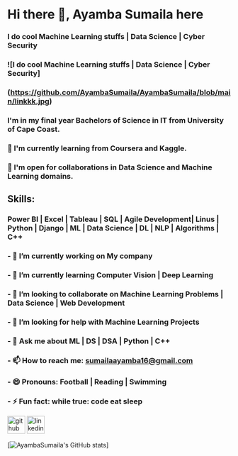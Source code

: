 # Hi there 👋, Ayamba Sumaila here
### I do cool Machine Learning stuffs | Data Science | Cyber Security

### ![I do cool Machine Learning stuffs | Data Science | Cyber Security]


### (https://github.com/AyambaSumaila/AyambaSumaila/blob/main/linkkk.jpg)

### I'm in my final year Bachelors of Science in IT from University of Cape Coast.

### 🌱  I'm currently learning from Coursera and Kaggle.
### 👯 I'm open for collaborations in Data Science and Machine Learning domains.

## Skills:
### Power BI | Excel | Tableau | SQL | Agile Development| Linus | Python | Django | ML | Data Science | DL | NLP | Algorithms | C++

### - 🔭 I’m currently working on My company 
### - 🌱 I’m currently learning Computer Vision | Deep Learning 
### - 👯 I’m looking to collaborate on Machine Learning Problems | Data Science | Web Development  
### - 🤔 I’m looking for help with Machine Learning Projects 
### - 💬 Ask me about ML | DS | DSA | Python | C++  
### - 📫 How to reach me: sumailaayamba16@gmail.com 
### - 😄 Pronouns: Football | Reading | Swimming 
### - ⚡ Fun fact: while true: code eat sleep 


[<img src='https://cdn.jsdelivr.net/npm/simple-icons@3.0.1/icons/github.svg' alt='github' height='40'>](https://github.com/AyambaSumaila)  [<img src='https://cdn.jsdelivr.net/npm/simple-icons@3.0.1/icons/linkedin.svg' alt='linkedin' height='40'>](https://www.linkedin.com/in/sumaila-ayamba/)  


[![AyambaSumaila's GitHub stats](https://github-readme-stats.vercel.app/api?username=AyambaSumaila)]
